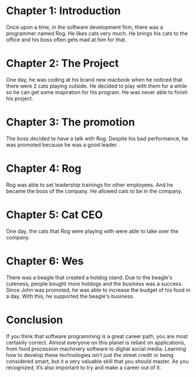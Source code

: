 # Chapter 1: Introduction

Once upon a time, in the software development firm, there was a programmer named Rog. He likes cats very much. He brings his cats to the office and his boss often gets mad at him for that.


# Chapter 2: The Project

One day, he was coding at his brand new macbook when he noticed that there were 2 cats playing outside. He decided to play with them for a while so he can get some inspiration for his program. He was never able to finish his project.
# Chapter 3: The promotion

The boss decided to have a talk with Rog. Despite his bad performance, he was promoted because he was a good leader. 

# Chapter 4: Rog
Rog was able to set leadership trainings for other employees. And he became the boss of the company. He allowed cats to be in the company.

# Chapter 5: Cat CEO
One day, the cats that Rog were playing with were able to take over the company.  


# Chapter 6: Wes
There was a beagle that created a hotdog stand. Due to the beagle's cuteness, people bought more hotdogs
and the business was a success. Since John was promoted, he was able to increase the budget of his food in a day.
With this, he supported the beagle's business.

# Conclusion

If you think that software programming is a great career path, you are most certainly correct. Almost everyone on this planet is reliant on applications, from food procession machinery software to digital social media. Learning how to develop these technologies isn’t just the street credit or being considered smart, but it a very valuable skill that you should master. As you recognized, it’s also important to try and make a career out of it.
